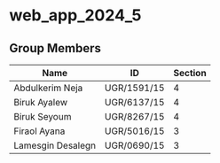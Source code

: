 # web_app_2024_5


## Group Members

| Name               | ID            | Section |
|--------------------|---------------|---------|
| Abdulkerim Neja    | UGR/1591/15   | 4       |
| Biruk Ayalew       | UGR/6137/15   | 4       |
| Biruk Seyoum       | UGR/8267/15   | 4       |
| Firaol Ayana       | UGR/5016/15   | 3       |
| Lamesgin Desalegn  | UGR/0690/15   | 3       |
